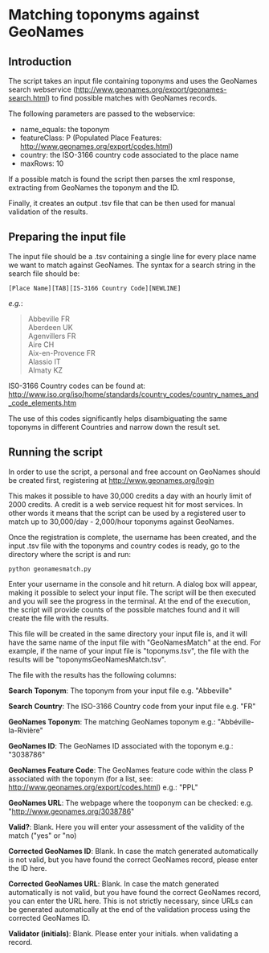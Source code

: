 # Matching toponyms against GeoNames


## Introduction
    

The script takes an input file containing toponyms and uses the GeoNames search webservice (http://www.geonames.org/export/geonames-search.html) to find possible matches with GeoNames records.

The following parameters are passed to the webservice:
- name_equals: the toponym
- featureClass: P (Populated Place Features: http://www.geonames.org/export/codes.html)
- country: the ISO-3166 country code associated to the place name
- maxRows: 10

If a possible match is found the script then parses the xml response, extracting from GeoNames the toponym and the ID.

Finally, it creates an output .tsv file that can be then used for manual validation of the results.

## Preparing the input file

The input file should be a .tsv containing a single line for every place name we want to match against GeoNames. The syntax for a search string in the search file should be:

`[Place Name][TAB][IS-3166 Country Code][NEWLINE]`

_e.g._:

> Abbeville	FR <br/>
> Aberdeen	UK <br/>
> Agenvillers	FR <br/>
> Aire	CH <br/>
> Aix-en-Provence	FR <br/>
> Alassio	IT <br/>
> Almaty	KZ <br/>

IS0-3166 Country codes can be found at: http://www.iso.org/iso/home/standards/country_codes/country_names_and_code_elements.htm

The use of this codes significantly helps disambiguating the same toponyms in different Countries and narrow down the result set.

## Running the script

In order to use the script, a personal and free account on GeoNames should be created first, registering at http://www.geonames.org/login

This makes it possible to have 30,000 credits a day with an hourly limit of 2000 credits. A credit is a web service request hit for most services. In other words it means that the script can be used by a registered user to match up to 30,000/day - 2,000/hour toponyms against GeoNames.

Once the registration is complete, the username has been created, and the input .tsv file with the toponyms and country codes is ready, go to the directory where the script is and run:

`python geonamesmatch.py`

Enter your username in the console and hit return. A dialog box will appear, making it possible to select your input file. The script will be then executed and you will see the progress in the terminal. At the end of the execution, the script will provide counts of the possible matches found and it will create the file with the results.

This file will be created in the same directory your input file is, and it will have the same name of the input file with "GeoNamesMatch" at the end. For example, if the name of your input file is "toponyms.tsv", the file with the results will be "toponymsGeoNamesMatch.tsv".

The file with the results has the following columns:

**Search Toponym**: The toponym from your input file
e.g. "Abbeville"

**Search Country**: The ISO-3166 Country code from your input file
e.g. "FR"

**GeoNames Toponym**: The matching GeoNames toponym
e.g.: "Abbéville-la-Rivière"

**GeoNames ID**: The GeoNames ID associated with the toponym
e.g.: "3038786"

**GeoNames Feature Code**: The GeoNames feature code within the class P associated with the toponym (for a list, see: http://www.geonames.org/export/codes.html)
e.g.: "PPL"

**GeoNames URL**: The webpage where the tooponym can be checked:
e.g. "http://www.geonames.org/3038786"

**Valid?**: Blank. Here you will enter your assessment of the validity of the match ("yes" or "no)

**Corrected GeoNames ID**: Blank. In case the match generated automatically is not valid, but you have found the correct GeoNames record, please enter the ID here.

**Corrected GeoNames URL**: Blank. In case the match generated automatically is not valid, but you have found the correct GeoNames record, you can enter the URL here. This is not strictly necessary, since URLs can be generated automatically at the end of the validation process using the corrected GeoNames ID.

**Validator (initials)**: Blank. Please enter your initials. when validating a record.
